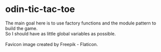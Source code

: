 # odin-tic-tac-toe

The main goal here is to use factory functions and the module pattern to build the game.\
So I should have as little global variables as possible.\
\
Favicon image created by Freepik - Flaticon.